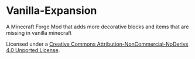# Vanilla-Expansion
A Minecraft Forge Mod that adds more decorative blocks and items that are missing in vanilla minecraft

Licensed under a [Creative Commons Attribution-NonCommercial-NoDerivs 4.0 Unported License](http://creativecommons.org/licenses/by-nc-nd/4.0/deed.en_US).
